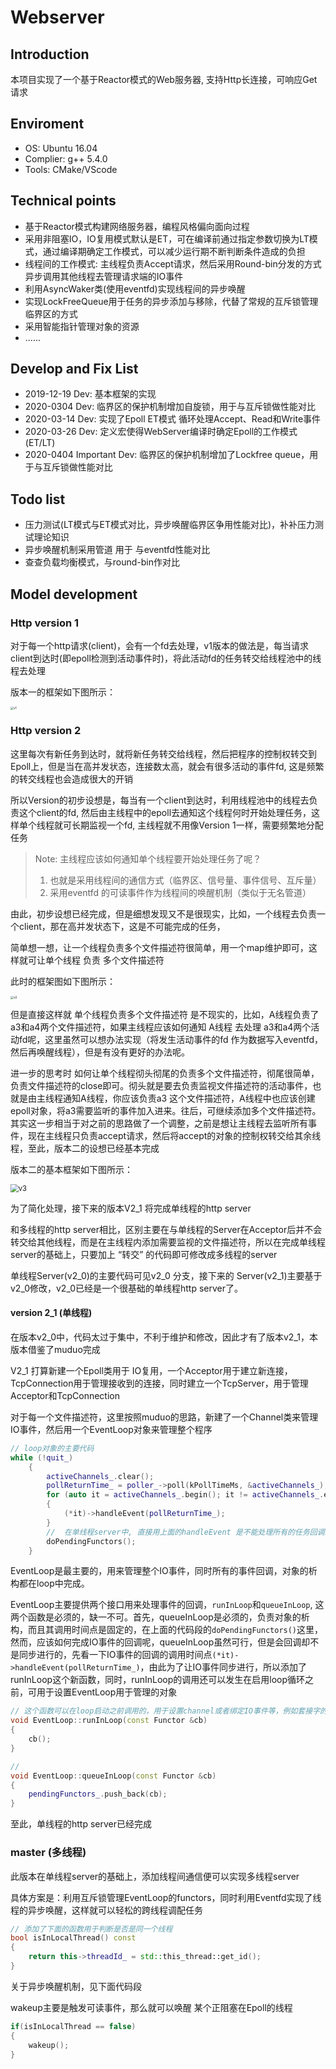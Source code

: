 # Webserver

## Introduction

本项目实现了一个基于Reactor模式的Web服务器, 支持Http长连接，可响应Get请求

## Enviroment

- OS: Ubuntu 16.04
- Complier: g++ 5.4.0
- Tools: CMake/VScode

## Technical points

* 基于Reactor模式构建网络服务器，编程风格偏向面向过程
* 采用非阻塞IO，IO复用模式默认是ET，可在编译前通过指定参数切换为LT模式，通过编译期确定工作模式，可以减少运行期不断判断条件造成的负担
* 线程间的工作模式: 主线程负责Accept请求，然后采用Round-bin分发的方式异步调用其他线程去管理请求端的IO事件
* 利用AsyncWaker类(使用eventfd)实现线程间的异步唤醒
* 实现LockFreeQueue用于任务的异步添加与移除，代替了常规的互斥锁管理临界区的方式
* 采用智能指针管理对象的资源
* ......

## Develop and Fix List

* 2019-12-19 Dev: 基本框架的实现
* 2020-0304 Dev: 临界区的保护机制增加自旋锁，用于与互斥锁做性能对比
* 2020-03-14 Dev: 实现了Epoll ET模式 循环处理Accept、Read和Write事件
* 2020-03-26 Dev: 定义宏使得WebServer编译时确定Epoll的工作模式(ET/LT)
* 2020-0404 Important Dev: 临界区的保护机制增加了Lockfree queue，用于与互斥锁做性能对比

## Todo list

* 压力测试(LT模式与ET模式对比，异步唤醒临界区争用性能对比)，补补压力测试理论知识
* 异步唤醒机制采用管道 用于 与eventfd性能对比
* 查查负载均衡模式，与round-bin作对比

## Model development

### Http version 1

对于每一个http请求(client)，会有一个fd去处理，v1版本的做法是，每当请求client到达时(即epoll检测到活动事件时)，将此活动fd的任务转交给线程池中的线程去处理

版本一的框架如下图所示：

<img src="https://github.com/importcpp/httpServer/raw/master/file/serverarch1.png" alt="v1" style="zoom: 33%;" />

### Http version 2

这里每次有新任务到达时，就将新任务转交给线程，然后把程序的控制权转交到Epoll上，但是当在高并发状态，连接数太高，就会有很多活动的事件fd, 这是频繁的转交线程也会造成很大的开销

所以Version的初步设想是，每当有一个client到达时，利用线程池中的线程去负责这个client的fd, 然后由主线程中的epoll去通知这个线程何时开始处理任务，这样单个线程就可长期监视一个fd, 主线程就不用像Version 1一样，需要频繁地分配任务

> Note: 主线程应该如何通知单个线程要开始处理任务了呢？
>
> 1. 也就是采用线程间的通信方式（临界区、信号量、事件信号、互斥量）
> 2. 采用eventfd 的可读事件作为线程间的唤醒机制（类似于无名管道）

由此，初步设想已经完成，但是细想发现又不是很现实，比如，一个线程去负责一个client，那在高并发状态下，这是不可能完成的任务，

简单想一想，让一个线程负责多个文件描述符很简单，用一个map维护即可，这样就可让单个线程 负责 多个文件描述符

此时的框架图如下图所示：

<img src="https://github.com/importcpp/httpServer/raw/master/file/serverarch2_0.png" alt="v2" style="zoom:33%;" />

但是直接这样就 单个线程负责多个文件描述符 是不现实的，比如，A线程负责了 a3和a4两个文件描述符，如果主线程应该如何通知 A线程 去处理 a3和a4两个活动fd呢，这里虽然可以想办法实现（将发生活动事件的fd 作为数据写入eventfd，然后再唤醒线程），但是有没有更好的办法呢。

进一步的思考时 如何让单个线程彻头彻尾的负责多个文件描述符，彻尾很简单，负责文件描述符的close即可。彻头就是要去负责监视文件描述符的活动事件，也就是由主线程通知A线程，你应该负责a3 这个文件描述符，A线程中也应该创建epoll对象，将a3需要监听的事件加入进来。往后，可继续添加多个文件描述符。 其实这一步相当于对之前的思路做了一个调整，之前是想让主线程去监听所有事件，现在主线程只负责accept请求，然后将accept的对象的控制权转交给其余线程，至此，版本二的设想已经基本完成

版本二的基本框架如下图所示：

<img src="https://github.com/importcpp/httpServer/raw/master/file/serverarch2.png" alt="v3" style="zoom: 80%;" />

为了简化处理，接下来的版本V2_1 将完成单线程的http server

和多线程的http server相比，区别主要在与单线程的Server在Acceptor后并不会转交给其他线程，而是在主线程内添加需要监视的文件描述符，所以在完成单线程server的基础上，只要加上 “转交” 的代码即可修改成多线程的server

单线程Server(v2_0)的主要代码可见v2_0 分支，接下来的 Server(v2_1)主要基于v2_0修改，v2_0已经是一个很基础的单线程http server了。

#### version 2_1 (单线程)

在版本v2_0中，代码太过于集中，不利于维护和修改，因此才有了版本v2_1，本版本借鉴了muduo完成

V2_1 打算新建一个Epoll类用于 IO复用，一个Acceptor用于建立新连接，TcpConnection用于管理接收到的连接，同时建立一个TcpServer，用于管理Acceptor和TcpConnection

对于每一个文件描述符，这里按照muduo的思路，新建了一个Channel类来管理 IO事件，然后用一个EventLoop对象来管理整个程序

``````cpp
// loop对象的主要代码   
while (!quit_)
    {
        activeChannels_.clear();
        pollReturnTime_ = poller_->poll(kPollTimeMs, &activeChannels_);
        for (auto it = activeChannels_.begin(); it != activeChannels_.end(); ++it)
        {
            (*it)->handleEvent(pollReturnTime_);
        }
    	//  在单线程server中, 直接用上面的handleEvent 是不能处理所有的任务回调的， 比如无法处理 Channel的析构，所以析构要在下面的doPendingFunctors中处理
        doPendingFunctors();
    }
``````

EventLoop是最主要的，用来管理整个IO事件，同时所有的事件回调，对象的析构都在loop中完成。

EventLoop主要提供两个接口用来处理事件的回调，`runInLoop`和`queueInLoop`, 这两个函数是必须的，缺一不可。首先，queueInLoop是必须的，负责对象的析构，而且其调用时间点是固定的，在上面的代码段的`doPendingFunctors()`这里，然而，应该如何完成IO事件的回调呢，queueInLoop虽然可行，但是会回调却不是同步进行的，先看一下IO事件的回调的调用时间点`(*it)->handleEvent(pollReturnTime_)`，由此为了让IO事件同步进行，所以添加了runInLoop这个新函数，同时，runInLoop的调用还可以发生在启用loop循环之前，可用于设置EventLoop用于管理的对象

``````cpp
// 这个函数可以在loop启动之前调用的，用于设置channel或者绑定IO事件等，例如套接字的监听
void EventLoop::runInLoop(const Functor &cb)
{
    cb();
}

// 
void EventLoop::queueInLoop(const Functor &cb)
{
    pendingFunctors_.push_back(cb);
}
``````

至此，单线程的http server已经完成

### master (多线程)

此版本在单线程server的基础上，添加线程间通信便可以实现多线程server

具体方案是：利用互斥锁管理EventLoop的functors，同时利用Eventfd实现了线程的异步唤醒，这样就可以轻松的跨线程调配任务

``````cpp
// 添加了下面的函数用于判断是否是同一个线程
bool isInLocalThread() const
{
    return this->threadId_ = std::this_thread::get_id();
}
``````

关于异步唤醒机制，见下面代码段

wakeup主要是触发可读事件，那么就可以唤醒 某个正阻塞在Epoll的线程

``````cpp
if(isInLocalThread == false)
{
    wakeup();
}
``````



